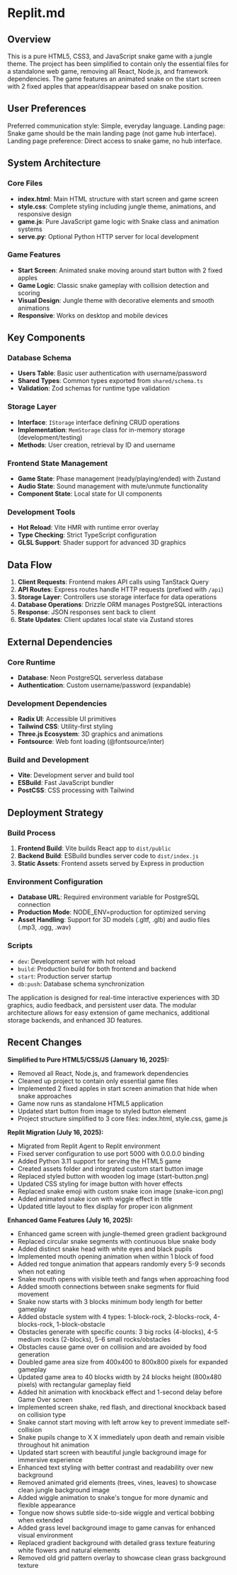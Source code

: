 # Replit.md

## Overview

This is a pure HTML5, CSS3, and JavaScript snake game with a jungle theme. The project has been simplified to contain only the essential files for a standalone web game, removing all React, Node.js, and framework dependencies. The game features an animated snake on the start screen with 2 fixed apples that appear/disappear based on snake position.

## User Preferences

Preferred communication style: Simple, everyday language.
Landing page: Snake game should be the main landing page (not game hub interface).
Landing page preference: Direct access to snake game, no hub interface.

## System Architecture

### Core Files
- **index.html**: Main HTML structure with start screen and game screen
- **style.css**: Complete styling including jungle theme, animations, and responsive design
- **game.js**: Pure JavaScript game logic with Snake class and animation systems
- **serve.py**: Optional Python HTTP server for local development

### Game Features
- **Start Screen**: Animated snake moving around start button with 2 fixed apples
- **Game Logic**: Classic snake gameplay with collision detection and scoring
- **Visual Design**: Jungle theme with decorative elements and smooth animations
- **Responsive**: Works on desktop and mobile devices

## Key Components

### Database Schema
- **Users Table**: Basic user authentication with username/password
- **Shared Types**: Common types exported from `shared/schema.ts`
- **Validation**: Zod schemas for runtime type validation

### Storage Layer
- **Interface**: `IStorage` interface defining CRUD operations
- **Implementation**: `MemStorage` class for in-memory storage (development/testing)
- **Methods**: User creation, retrieval by ID and username

### Frontend State Management
- **Game State**: Phase management (ready/playing/ended) with Zustand
- **Audio State**: Sound management with mute/unmute functionality
- **Component State**: Local state for UI components

### Development Tools
- **Hot Reload**: Vite HMR with runtime error overlay
- **Type Checking**: Strict TypeScript configuration
- **GLSL Support**: Shader support for advanced 3D graphics

## Data Flow

1. **Client Requests**: Frontend makes API calls using TanStack Query
2. **API Routes**: Express routes handle HTTP requests (prefixed with `/api`)
3. **Storage Layer**: Controllers use storage interface for data operations
4. **Database Operations**: Drizzle ORM manages PostgreSQL interactions
5. **Response**: JSON responses sent back to client
6. **State Updates**: Client updates local state via Zustand stores

## External Dependencies

### Core Runtime
- **Database**: Neon PostgreSQL serverless database
- **Authentication**: Custom username/password (expandable)

### Development Dependencies
- **Radix UI**: Accessible UI primitives
- **Tailwind CSS**: Utility-first styling
- **Three.js Ecosystem**: 3D graphics and animations
- **Fontsource**: Web font loading (@fontsource/inter)

### Build and Development
- **Vite**: Development server and build tool
- **ESBuild**: Fast JavaScript bundler
- **PostCSS**: CSS processing with Tailwind

## Deployment Strategy

### Build Process
1. **Frontend Build**: Vite builds React app to `dist/public`
2. **Backend Build**: ESBuild bundles server code to `dist/index.js`
3. **Static Assets**: Frontend assets served by Express in production

### Environment Configuration
- **Database URL**: Required environment variable for PostgreSQL connection
- **Production Mode**: NODE_ENV=production for optimized serving
- **Asset Handling**: Support for 3D models (.gltf, .glb) and audio files (.mp3, .ogg, .wav)

### Scripts
- `dev`: Development server with hot reload
- `build`: Production build for both frontend and backend
- `start`: Production server startup
- `db:push`: Database schema synchronization

The application is designed for real-time interactive experiences with 3D graphics, audio feedback, and persistent user data. The modular architecture allows for easy extension of game mechanics, additional storage backends, and enhanced 3D features.

## Recent Changes

**Simplified to Pure HTML5/CSS/JS (January 16, 2025):**
- Removed all React, Node.js, and framework dependencies
- Cleaned up project to contain only essential game files
- Implemented 2 fixed apples in start screen animation that hide when snake approaches
- Game now runs as standalone HTML5 application
- Updated start button from image to styled button element
- Project structure simplified to 3 core files: index.html, style.css, game.js

**Replit Migration (July 16, 2025):**
- Migrated from Replit Agent to Replit environment
- Fixed server configuration to use port 5000 with 0.0.0.0 binding
- Added Python 3.11 support for serving the HTML5 game
- Created assets folder and integrated custom start button image
- Replaced styled button with wooden log image (start-button.png)
- Updated CSS styling for image button with hover effects
- Replaced snake emoji with custom snake icon image (snake-icon.png)
- Added animated snake icon with wiggle effect in title
- Updated title layout to flex display for proper icon alignment

**Enhanced Game Features (July 16, 2025):**
- Enhanced game screen with jungle-themed green gradient background
- Replaced circular snake segments with continuous blue snake body
- Added distinct snake head with white eyes and black pupils
- Implemented mouth opening animation when within 1 block of food
- Added red tongue animation that appears randomly every 5-9 seconds when not eating
- Snake mouth opens with visible teeth and fangs when approaching food
- Added smooth connections between snake segments for fluid movement
- Snake now starts with 3 blocks minimum body length for better gameplay
- Added obstacle system with 4 types: 1-block-rock, 2-blocks-rock, 4-blocks-rock, 1-block-obstacle
- Obstacles generate with specific counts: 3 big rocks (4-blocks), 4-5 medium rocks (2-blocks), 5-6 small rocks/obstacles
- Obstacles cause game over on collision and are avoided by food generation
- Doubled game area size from 400x400 to 800x800 pixels for expanded gameplay
- Updated game area to 40 blocks width by 24 blocks height (800x480 pixels) with rectangular gameplay field
- Added hit animation with knockback effect and 1-second delay before Game Over screen
- Implemented screen shake, red flash, and directional knockback based on collision type
- Snake cannot start moving with left arrow key to prevent immediate self-collision
- Snake pupils change to X X immediately upon death and remain visible throughout hit animation
- Updated start screen with beautiful jungle background image for immersive experience
- Enhanced text styling with better contrast and readability over new background
- Removed animated grid elements (trees, vines, leaves) to showcase clean jungle background image
- Added wiggle animation to snake's tongue for more dynamic and flexible appearance
- Tongue now shows subtle side-to-side wiggle and vertical bobbing when extended
- Added grass level background image to game canvas for enhanced visual environment
- Replaced gradient background with detailed grass texture featuring white flowers and natural elements
- Removed old grid pattern overlay to showcase clean grass background texture